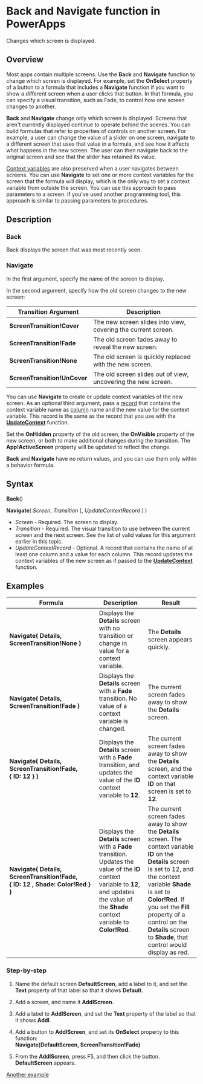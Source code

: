 <properties
	pageTitle="PowerApps: Back and Navigate function"
	description="Reference information for the Navigate function in PowerApps, including syntax and examples"
	services=""
	suite="powerapps"
	documentationCenter="na"
	authors="gregli-msft"
	manager="dwrede"
	editor=""
	tags=""/>

<tags
   ms.service="powerapps"
   ms.devlang="na"
   ms.topic="article"
   ms.tgt_pltfrm="na"
   ms.workload="na"
   ms.date="11/08/2015"
   ms.author="gregli"/>

# Back and Navigate function in PowerApps #

Changes which screen is displayed.

## Overview ##

Most apps contain multiple screens.  Use the **Back** and **Navigate** function to change which screen is displayed. For example, set the **OnSelect** property of a button to a formula that includes a **Navigate** function if you want to show a different screen when a user clicks that button. In that formula, you can specify a visual transition, such as Fade, to control how one screen changes to another.  

**Back** and **Navigate** change only which screen is displayed. Screens that aren't currently displayed continue to operate behind the scenes. You can build formulas that refer to properties of controls on another screen. For example, a user can change the value of a slider on one screen, navigate to a different screen that uses that value in a formula, and see how it affects what happens in the new screen.  The user can then navigate back to the original screen and see that the slider has retained its value.

[Context variables](working-with-variables.md#context-variables) are also preserved when a user navigates between screens. You can use **Navigate** to set one or more context variables for the screen that the formula will display, which is the only way to set a context variable from outside the screen. You can use this approach to pass parameters to a screen. If you've used another programming tool, this approach is similar to passing parameters to procedures.

## Description ##

### Back ###

Back displays the screen that was most recently seen.

### Navigate ###

In the first argument, specify the name of the screen to display.  

 In the second argument, specify how the old screen changes to the new screen:

| Transition Argument | Description |
|------------|-------------|
| **ScreenTransition!Cover** | The new screen slides into view, covering the current screen. |
| **ScreenTransition!Fade** | The old screen fades away to reveal the new screen. |
| **ScreenTransition!None** | The old screen is quickly replaced with the new screen. |
| **ScreenTransition!UnCover** | The old screen slides out of view, uncovering the new screen.|

You can use **Navigate** to create or update context variables of the new screen. As an optional third argument, pass a [record](working-with-tables.md#records) that contains the context variable name as [column](working-with-tables.md#columns) name and the new value for the context variable.  This record is the same as the record that you use with the **[UpdateContext](function-updatecontext.md)** function. 

Set the **OnHidden** property of the old screen, the **OnVisible** property of the new screen, or both to make additional changes during the transition. The **App!ActiveScreen** property will be updated to reflect the change.

**Back** and **Navigate** have no return values, and you can use them only within a behavior formula.

## Syntax ##

**Back**()

**Navigate**( *Screen*, *Transition* [, *UpdateContextRecord* ] )

- *Screen* - Required. The screen to display.
- *Transition* - Required.  The visual transition to use between the current screen and the next screen. See the list of valid values for this argument earlier in this topic.
- *UpdateContextRecord* - Optional.  A record that contains the name of at least one column and a value for each column. This record updates the context variables of the new screen as if passed to the **[UpdateContext](function-updatecontext.md)** function.

## Examples ##

| Formula | Description | Result |
|---------|-------------|--------|
| **Navigate( Details, ScreenTransition!None )** | Displays the **Details** screen with no transition or change in value for a context variable. | The **Details** screen appears quickly. |
| **Navigate( Details, ScreenTransition!Fade )** | Displays the **Details** screen with a **Fade** transition.  No value of a context variable is changed. | The current screen fades away to show the **Details** screen. |
| **Navigate( Details, ScreenTransition!Fade, {&nbsp;ID:&nbsp;12&nbsp;} )** | Displays the **Details** screen with a **Fade** transition, and updates the value of the **ID** context variable to **12**.   | The current screen fades away to show the **Details** screen, and the context variable **ID** on that screen is set to **12**. |
| **Navigate( Details, ScreenTransition!Fade, {&nbsp;ID:&nbsp;12&nbsp;,&nbsp;Shade:&nbsp;Color!Red&nbsp;} )** | Displays the **Details** screen with a **Fade** transition. Updates the value of the **ID** context variable to **12**, and updates the value of the **Shade** context variable to **Color!Red**. | The current screen fades away to show the **Details** screen. The context variable **ID** on the **Details** screen is set to 12, and the context variable **Shade** is set to **Color!Red**. If you set the **Fill** property of a control on the **Details** screen to **Shade**, that control would display as red.  |

### Step-by-step ###

1. Name the default screen **DefaultScreen**, add a label to it, and set the **Text** property of that label so that it shows **Default**.

1. Add a screen, and name it **AddlScreen**.

1. Add a label to **AddlScreen**, and set the **Text** property of the label so that it shows **Addl**.

1. Add a button to **AddlScreen**, and set its **OnSelect** property to this function:<br>**Navigate(DefaultScreen, ScreenTransition!Fade)**

1. From the **AddlScreen**, press F5, and then click the button.<br>**DefaultScreen** appears.

[Another example](../add-screen-context-variables.md)
